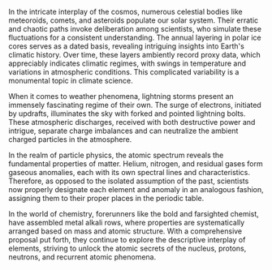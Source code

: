 In the intricate interplay of the cosmos, numerous celestial bodies like meteoroids, comets, and asteroids populate our solar system. Their erratic and chaotic paths invoke deliberation among scientists, who simulate these fluctuations for a consistent understanding. The annual layering in polar ice cores serves as a dated basis, revealing intriguing insights into Earth's climatic history. Over time, these layers ambiently record proxy data, which appreciably indicates climatic regimes, with swings in temperature and variations in atmospheric conditions. This complicated variability is a monumental topic in climate science. 

When it comes to weather phenomena, lightning storms present an immensely fascinating regime of their own. The surge of electrons, initiated by updrafts, illuminates the sky with forked and pointed lightning bolts. These atmospheric discharges, received with both destructive power and intrigue, separate charge imbalances and can neutralize the ambient charged particles in the atmosphere.

In the realm of particle physics, the atomic spectrum reveals the fundamental properties of matter. Helium, nitrogen, and residual gases form gaseous anomalies, each with its own spectral lines and characteristics. Therefore, as opposed to the isolated assumption of the past, scientists now properly designate each element and anomaly in an analogous fashion, assigning them to their proper places in the periodic table.

In the world of chemistry, forerunners like the bold and farsighted chemist, have assembled metal alkali rows, where properties are systematically arranged based on mass and atomic structure. With a comprehensive proposal put forth, they continue to explore the descriptive interplay of elements, striving to unlock the atomic secrets of the nucleus, protons, neutrons, and recurrent atomic phenomena.
